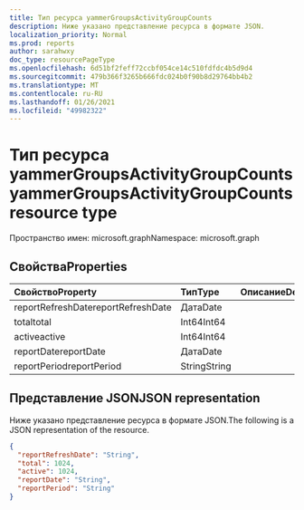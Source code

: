 ```yaml
---
title: Тип ресурса yammerGroupsActivityGroupCounts
description: Ниже указано представление ресурса в формате JSON.
localization_priority: Normal
ms.prod: reports
author: sarahwxy
doc_type: resourcePageType
ms.openlocfilehash: 6d51bf2feff72ccbf054ce14c510fdfdc4b5d9d4
ms.sourcegitcommit: 479b366f3265b666fdc024b0f90b8d29764bb4b2
ms.translationtype: MT
ms.contentlocale: ru-RU
ms.lasthandoff: 01/26/2021
ms.locfileid: "49982322"
---
```

# <a name="yammergroupsactivitygroupcounts-resource-type"></a><span data-ttu-id="e8a06-103">Тип ресурса yammerGroupsActivityGroupCounts</span><span class="sxs-lookup"><span data-stu-id="e8a06-103">yammerGroupsActivityGroupCounts resource type</span></span>

<span data-ttu-id="e8a06-104">Пространство имен: microsoft.graph</span><span class="sxs-lookup"><span data-stu-id="e8a06-104">Namespace: microsoft.graph</span></span>

## <a name="properties"></a><span data-ttu-id="e8a06-105">Свойства</span><span class="sxs-lookup"><span data-stu-id="e8a06-105">Properties</span></span>

| <span data-ttu-id="e8a06-106">Свойство</span><span class="sxs-lookup"><span data-stu-id="e8a06-106">Property</span></span>          | <span data-ttu-id="e8a06-107">Тип</span><span class="sxs-lookup"><span data-stu-id="e8a06-107">Type</span></span>   | <span data-ttu-id="e8a06-108">Описание</span><span class="sxs-lookup"><span data-stu-id="e8a06-108">Description</span></span> |
| :---------------- | :----- | :---------- |
| <span data-ttu-id="e8a06-109">reportRefreshDate</span><span class="sxs-lookup"><span data-stu-id="e8a06-109">reportRefreshDate</span></span> | <span data-ttu-id="e8a06-110">Дата</span><span class="sxs-lookup"><span data-stu-id="e8a06-110">Date</span></span>   |             |
| <span data-ttu-id="e8a06-111">total</span><span class="sxs-lookup"><span data-stu-id="e8a06-111">total</span></span>             | <span data-ttu-id="e8a06-112">Int64</span><span class="sxs-lookup"><span data-stu-id="e8a06-112">Int64</span></span>  |             |
| <span data-ttu-id="e8a06-113">active</span><span class="sxs-lookup"><span data-stu-id="e8a06-113">active</span></span>            | <span data-ttu-id="e8a06-114">Int64</span><span class="sxs-lookup"><span data-stu-id="e8a06-114">Int64</span></span>  |             |
| <span data-ttu-id="e8a06-115">reportDate</span><span class="sxs-lookup"><span data-stu-id="e8a06-115">reportDate</span></span>        | <span data-ttu-id="e8a06-116">Дата</span><span class="sxs-lookup"><span data-stu-id="e8a06-116">Date</span></span>   |             |
| <span data-ttu-id="e8a06-117">reportPeriod</span><span class="sxs-lookup"><span data-stu-id="e8a06-117">reportPeriod</span></span>      | <span data-ttu-id="e8a06-118">String</span><span class="sxs-lookup"><span data-stu-id="e8a06-118">String</span></span> |             |

## <a name="json-representation"></a><span data-ttu-id="e8a06-119">Представление JSON</span><span class="sxs-lookup"><span data-stu-id="e8a06-119">JSON representation</span></span>

<span data-ttu-id="e8a06-120">Ниже указано представление ресурса в формате JSON.</span><span class="sxs-lookup"><span data-stu-id="e8a06-120">The following is a JSON representation of the resource.</span></span>

<!-- {
  "blockType": "resource",
  "@odata.type": "microsoft.graph.yammerGroupsActivityGroupCounts"
} -->

```json
{
  "reportRefreshDate": "String", 
  "total": 1024, 
  "active": 1024, 
  "reportDate": "String", 
  "reportPeriod": "String"
}
```


